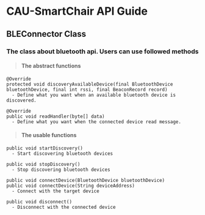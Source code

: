 # CAU-SmartChair API Guide

## BLEConnector Class
### The class about bluetooth api. Users can use followed methods
    
> #### The abstract functions
    @Override
    protected void discoveryAvailableDevice(final BluetoothDevice bluetoothDevice, final int rssi, final BeaconRecord record)
      - Define what you want when an available bluetooth device is discovered.
    
>
    @Override
    public void readHandler(byte[] data)
      - Define what you want when the connected device read message.
      
> #### The usable functions
    public void startDiscovery()
      - Start discovering bluetooth devices
    
>    
    public void stopDiscovery()
      - Stop discovering bluetooth devices
    
>
    public void connectDevice(BluetoothDevice bluetoothDevice)
    public void connectDevice(String deviceAddress)
      - Connect with the target device
    
>
    public void disconnect()
      - Disconnect with the connected device

